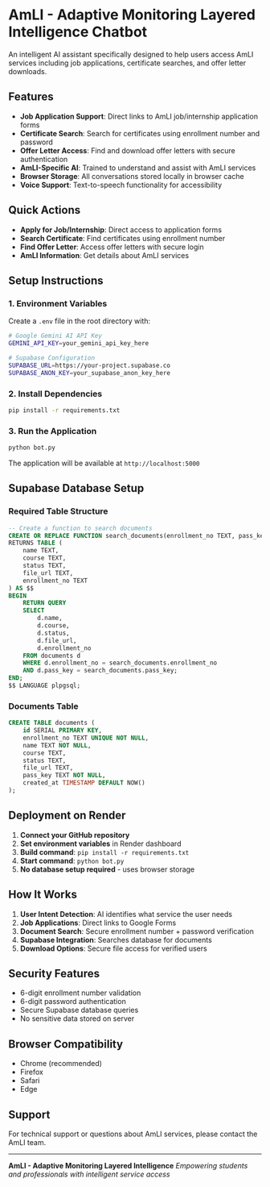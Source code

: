 # AmLI - Adaptive Monitoring Layered Intelligence Chatbot

An intelligent AI assistant specifically designed to help users access AmLI services including job applications, certificate searches, and offer letter downloads.

## Features

- **Job Application Support**: Direct links to AmLI job/internship application forms
- **Certificate Search**: Search for certificates using enrollment number and password
- **Offer Letter Access**: Find and download offer letters with secure authentication
- **AmLI-Specific AI**: Trained to understand and assist with AmLI services
- **Browser Storage**: All conversations stored locally in browser cache
- **Voice Support**: Text-to-speech functionality for accessibility

## Quick Actions

- **Apply for Job/Internship**: Direct access to application forms
- **Search Certificate**: Find certificates using enrollment number
- **Find Offer Letter**: Access offer letters with secure login
- **AmLI Information**: Get details about AmLI services

## Setup Instructions

### 1. Environment Variables

Create a `.env` file in the root directory with:

```bash
# Google Gemini AI API Key
GEMINI_API_KEY=your_gemini_api_key_here

# Supabase Configuration
SUPABASE_URL=https://your-project.supabase.co
SUPABASE_ANON_KEY=your_supabase_anon_key_here
```

### 2. Install Dependencies

```bash
pip install -r requirements.txt
```

### 3. Run the Application

```bash
python bot.py
```

The application will be available at `http://localhost:5000`

## Supabase Database Setup

### Required Table Structure

```sql
-- Create a function to search documents
CREATE OR REPLACE FUNCTION search_documents(enrollment_no TEXT, pass_key TEXT)
RETURNS TABLE (
    name TEXT,
    course TEXT,
    status TEXT,
    file_url TEXT,
    enrollment_no TEXT
) AS $$
BEGIN
    RETURN QUERY
    SELECT 
        d.name,
        d.course,
        d.status,
        d.file_url,
        d.enrollment_no
    FROM documents d
    WHERE d.enrollment_no = search_documents.enrollment_no 
    AND d.pass_key = search_documents.pass_key;
END;
$$ LANGUAGE plpgsql;
```

### Documents Table

```sql
CREATE TABLE documents (
    id SERIAL PRIMARY KEY,
    enrollment_no TEXT UNIQUE NOT NULL,
    name TEXT NOT NULL,
    course TEXT,
    status TEXT,
    file_url TEXT,
    pass_key TEXT NOT NULL,
    created_at TIMESTAMP DEFAULT NOW()
);
```

## Deployment on Render

1. **Connect your GitHub repository**
2. **Set environment variables** in Render dashboard
3. **Build command**: `pip install -r requirements.txt`
4. **Start command**: `python bot.py`
5. **No database setup required** - uses browser storage

## How It Works

1. **User Intent Detection**: AI identifies what service the user needs
2. **Job Applications**: Direct links to Google Forms
3. **Document Search**: Secure enrollment number + password verification
4. **Supabase Integration**: Searches database for documents
5. **Download Options**: Secure file access for verified users

## Security Features

- 6-digit enrollment number validation
- 6-digit password authentication
- Secure Supabase database queries
- No sensitive data stored on server

## Browser Compatibility

- Chrome (recommended)
- Firefox
- Safari
- Edge

## Support

For technical support or questions about AmLI services, please contact the AmLI team.

---

**AmLI - Adaptive Monitoring Layered Intelligence**
*Empowering students and professionals with intelligent service access*
